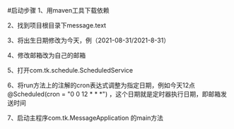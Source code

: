 #启动步骤
1、用maven工具下载依赖

2、找到项目根目录下message.text

3、将出生日期修改为今天，例（2021-08-31/2021-8-31）

4、修改邮箱改为自己的邮箱

5、打开com.tk.schedule.ScheduledService

6、将run方法上的注解的cron表达式调整为指定日期，例如今天12点@Scheduled(cron = "0 0 12 * * *") ，这个日期就是定时器执行日期，即邮箱发送时间

7、启动主程序com.tk.MessageApplication 的main方法
